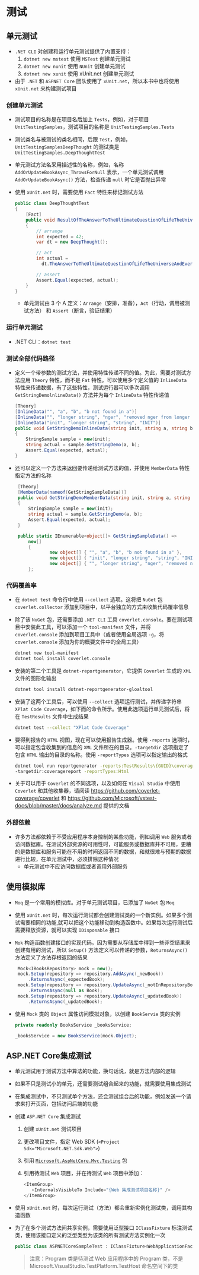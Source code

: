 # 测试

## 单元测试

* `.NET CLI` 对创建和运行单元测试提供了内置支持：
  1. `dotnet new mstest` 使用 `MSTest` 创建单元测试
  2. `dotnet new nunit` 使用 `NUnit` 创建单元测试
  3. `dotnet new xunit` 使用 xUnit.net 创建单元测试
* 由于 `.NET` 和 `ASPNET Core` 团队使用了 `xUnit.net`，所以本书中也将使用 `xUnit.net` 来构建测试项目

### 创建单元测试

* 测试项目的名称是在项目名后加上 `Tests`，例如，对于项目 `UnitTestingSamples`，测试项目的名称是 `UnitTestingSamples.Tests`

* 测试类名与被测试的类名相同，后跟 `Test`，例如，`UnitTestingSamplesDeepThought` 的测试类是 `UnitTestingSamples.DeepThoughtTest`

* 单元测试方法名采用描述性的名称，例如，名称 `AddOrUpdateBookAsync_ThrowsForNull` 表示，一个单元测试调用 `AddOrUpdateBookAsync()` 方法，检查传递 `null` 时它是否抛出异常

* 使用 `xUnit.net` 时，需要使用 `Fact`  特性来标记测试方法

  ```c#
  public class DeepThoughtTest
  {
      [Fact]
      public void ResultOfTheAnswerToTheUltimateQuestionOfLifeTheUniverseAndEverything()
      {
          // arrange
          int expected = 42;
          var dt = new DeepThought();
  
          // act
          int actual =
            dt.TheAnswerToTheUltimateQuestionOfLifeTheUniverseAndEverything();
  
          // assert
          Assert.Equal(expected, actual);
      }
  }
  ```

  * 单元测试由 3 个 A 定义：`Arrange`（安排，准备），`Act`（行动，调用被测试方法） 和 `Assert`（断言，验证结果）


### 运行单元测试

* .NET CLI：`dotnet test`

### 测试全部代码路径

* 定义一个带参数的测试方法，并使用特性传递不同的值。为此，需要对测试方法应用 `Theory` 特性，而不是 `Fat` 特性。可以使用多个定义值的  `InlineData` 特性来传递数据，有了这些特性，测试运行器可以多次调用 `GetStringDemolnlineData()` 方法并为每个 `InlineData` 特性传递值

  ```c#
  [Theory]
  [InlineData("", "a", "b", "b not found in a")]
  [InlineData("", "longer string", "nger", "removed nger from longer string: lo string")]
  [InlineData("init", "longer string", "string", "INIT")]
  public void GetStringDemoInlineData(string init, string a, string b, string expected)
  {
      StringSample sample = new(init);
      string actual = sample.GetStringDemo(a, b);
      Assert.Equal(expected, actual);
  }
  ```

* 还可以定义一个方法来返回要传递给测试方法的值，并使用 `MemberData` 特性指定方法的名称

  ```c#
   [Theory]
   [MemberData(nameof(GetStringSampleData))]
   public void GetStringDemoMemberData(string init, string a, string b, string expected)
   {
       StringSample sample = new(init);
       string actual = sample.GetStringDemo(a, b);
       Assert.Equal(expected, actual);
   }
  
   public static IEnumerable<object[]> GetStringSampleData() =>
       new[]
       {
               new object[] { "", "a", "b", "b not found in a" },
               new object[] { "init", "longer string", "string", "INIT" },
               new object[] { "", "longer string", "nger", "removed nger from longer string: lo string" }
       };
  ```

### 代码覆盖率

* 在 `dotnet test` 命令行中使用 `--collect` 选项。这将把 `NuGet` 包 `coverlet.collector` 添加到项目中，以平台独立的方式来收集代码覆率信息

* 除了该 `NuGet` 包，还需要添加 `.NET CLI` 工具  `coverlet.console`。要在测试项目中安装此工具，可以添加一个 `tool-manifest` 文件，并将 `coverlet.console` 添加到项目工具中（或者使用全局选项 `-g`，将 `coverlet.console` 添加为你的概要文件中的全局工具）

  ```bash
  dotnet new tool-manifest
  dotnet tool install coverlet.console
  ```

* 安装的第二个工具是 `dotnet-reportgenerator`，它提供 `Coverlet` 生成的 `XML` 文件的图形化输出

  ```bash
  dotnet tool install dotnet-reportgenerator-gloaltool
  ```

* 安装了这两个工具后，可以使用 `--collect` 选项运行测试，并传递字符串 `XPlat Code Coverage`，如下而的命令所示。使用此选项运行单元测试后，将在 `TestResults` 文件中生成结果

  ```bash
  dotnet test --collect "XPlat Code Coverage"
  ```

* 要得到报告的 `HTML` 视图，现在可以使用报告生成器。使用 `-reports` 选项时，可以指定包含收集到的信息的 `XML` 文件所在的目录。`-targetdir` 选项指定了包含 `HTML` 输出的目录的名称。使用 `-reportTypes` 选项可以指定输出的格式

  ```bash
  dotnet tool run reportgenerator -reports:TestResults\{GUID}\coverage.cobertura.xml 
  -targetdir:coveragereport -reportTypes:Html
  ```

* 关于可以用于 `Coverlet` 的不同选项，以及如何在 `Visual Studio` 中使用 `Coverlet` 和其他收集器，请阅读 https://github.com/coverlet-coverage/coverlet 和 https://github.com/Microsoft/vstest-docs/blob/master/docs/analyze.md 提供的文档

### 外部依赖

* 许多方法都依赖于不受应用程序本身控制的某些功能，例如调用 `Web` 服务或者访问数据库。在测试外部资源的可用性时，可能服务或数据库并不可用，更糟的是数据库和服务可能在不用的时间返回不同的数据，和就很难与预期的数据进行比较，在单元测试中，必须排除这种情况
  * 单元测试中不应访问数据库或者调用外部服务

## 使用模拟库

* `Moq` 是一个常用的模拟库。对于单元测试项目，已添加了 `NuGet` 包 `Moq`

* 使用 `xUnit.net` 时，每次运行测试都会创建测试类的一个新实例。如果多个测试需要相同的功能,就可以把这个功能移动到构造函数中。如果每次运行测试后需要释放资源，就可以实现 `IDisposable` 接口

* `Mok` 构造函数创建接口的实现代码。因为需要从存储库中得到一些非空结果来创建有用的测试，所以 `Setup()` 方法定义可以传递的参数，`ReturnsAsync()` 方法定义了方法存根返回的结果

  ```c#
   Mock<IBooksRepository> mock = new();
   mock.Setup(repository => repository.AddAsync(_newBook))
       .ReturnsAsync(_expectedBook);
   mock.Setup(repository => repository.UpdateAsync(_notInRepositoryBook))
       .ReturnsAsync(null as Book);
   mock.Setup(repository => repository.UpdateAsync(_updatedBook))
       .ReturnsAsync(_updatedBook);
  ```

* 使用 `Mock` 类的 `Object` 属性访问模拟对象，以创建 `BookServie` 类的实例

  ```c#
  private readonly BooksService _booksService;
  
  _booksService = new BooksService(mock.Object);
  ```

## ASP.NET Core集成测试

* 单元测试用于测试方法中算法的功能，换句话说，就是方法内部的逻辑

* 如果不只是测试小的单元，还需要测试组合起来的功能，就需要使用集成测试

* 在集成测试中，不只测试单个方法，还会测试组合后的功能，例如发送一个请求来打开页面，包括访问后端的功能

* 创建 `ASP.NET Core` 集成测试

  1. 创建 `xUnit.net` 测试项目

  2. 更改项目文件，指定 Web SDK (`<Project Sdk="Microsoft.NET.Sdk.Web">`)

  3. 引用 [`Microsoft.AspNetCore.Mvc.Testing`](https://www.nuget.org/packages/Microsoft.AspNetCore.Mvc.Testing) 包

  4. 引用待测试 `Web` 项目，并在待测试 `Web` 项目中添加：

     ```c#
     <ItemGroup>
     	<InternalsVisibleTo Include="{Web 集成测试项目名称}" />
     </ItemGroup>
     ```

* 使用 `xUnit.net` 时，每次运行测试（方法）都会重新实例化测试类，调用其构造函数

* 为了在多个测试方法间共享实例，需要使用泛型接口 `IClassFixture` 标注测试类，使用该接口定义的泛型类型为该类的所有测试方法实例化一次

  ```c#
  public class ASPNETCoreSampleTest : IClassFixture<WebApplicationFactory<Program>>
  ```

  > 注意：Program 类是待测试 Web 应用程序中的 Program 类，不是 Microsoft.VisualStudio.TestPlatform.TestHost 命名空间下的类
